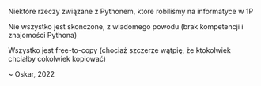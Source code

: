 
Niektóre rzeczy związane z Pythonem, które robiliśmy na informatyce w 1P

Nie wszystko jest skończone, z wiadomego powodu (brak kompetencji i znajomości Pythona)

Wszystko jest free-to-copy (chociaż szczerze wątpię, że ktokolwiek chciałby cokolwiek kopiować)



~ Oskar, 2022


